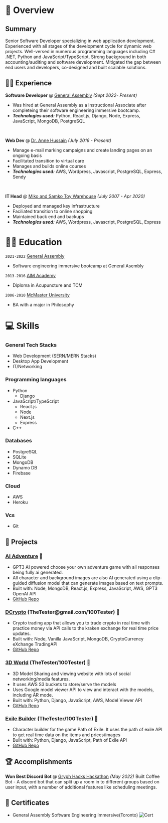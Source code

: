 # 📖 Overview

## Summary

Senior Software Developer specializing in web application development. Experienced with all stages of the development cycle for dynamic web projects. Well-versed in numerous programming languages including C# .NET, Python and JavaScript/TypeScript. Strong background in both accounting/auditing and software development. Mitigated the gap between end users and developers, co-designed and built scalable solutions.


## 👨‍💻 Experience

**Software Developer** @ [General Assembly](https://generalassemb.ly/) _(Sept 2022- Present)_

- Was hired at General Assembly as a Instructional Associate after completeing their software engineering immersive bootcamp.
- _**Technologies used:**_ Python, React.js, Django, Node, Express, JavaScript, MongoDB, PostgreSQL

&nbsp;

**Web Dev** @ [Dr. Anne Hussain](https://www.annehussain.com/) _(July 2016 - Present)_

- Manage e-mail marking campaigns and create landing pages on an ongoing basis
- Facilitated transition to virtual care
- Manages and builds online courses
- _**Technologies used:**_ AWS, Wordpress, Javascript, PostgreSQL, Express, Sendy

&nbsp;

**IT Head** @ [Miko and Samko Toy Warehouse](https://samkoandmikotoywarehouse.com/) _(July 2007 - Apr 2020)_

- Deployed and managed key infrastructure
- Faciliated transition to online shopping
- Maintained back end and backups
- _**Technologies used:**_ AWS, Wordpress, Javascript, PostgreSQL, Express


# 👨‍🎓 Education

`2021-2022` [General Assembly](https://generalassemb.ly/)
- Software engineering immersive bootcamp at General Asembly

`2013-2016` [AIM Academy](https://aim-academy.ca/)
- Diploma in Acupuncture and TCM

`2006-2010` [McMaster University](https://www.mcmaster.ca/)
- BA with a major in Philosophy

# 💻 Skills

### General Tech Stacks
- Web Development (SERN/MERN Stacks)
- Desktop App Development
- IT/Networking

### Programming languages
- Python
  - Django
- JavaScript/TypeScript
  - React.js
  - Node
  - Next.js
  - Express
- C++

### Databases
- PostgreSQL
- SQLite
- MongoDB
- Dynamo DB
- Firebase

### Cloud
- AWS
- Heroku

### Vcs
- Git

## 🧪 Projects

### [AI Adventure](https://aiadventure.herokuapp.com/) 🔗
- GPT3 AI powered choose your own adventure game with all responses being fully ai generated.
- All character and background images are also AI generated using a clip-guided diffusion model that can generate images based on text prompts.
- Built with: Node, MongoDB, React.js, Express, JavaScript, AWS, GPT3 OpenAI API
- [GitHub Repo](https://github.com/jontoye/ai-adventure)

### [DCrypto](https://dcrypto-app.herokuapp.com) (TheTester<span></span>@gmail.com/100Tester) 🔗
- Crypto trading app that allows you to trade crypto in real time with practice money via API calls to the kraken exchange for real time price updates.
- Built with: Node, Vanilla JavaScript, MongoDB, CryptoCurrency eXchange TradingAPI
- [GitHub Repo](https://github.com/DKotzer/DTrade)

### [3D World](https://threedworld.herokuapp.com) (TheTester/100Tester) 🔗
- 3D Model Sharing and viewing website with lots of social networking/media features. 
- It uses AWS S3 buckets to store/serve the models
- Uses Google model viewer API to view and interact with the models, including AR mode.
- Built with: Python, Django, JavaScript, AWS, Model Viewer API
- [GitHub Repo](https://github.com/DKotzer/3d-models-site)

### [Exile Builder](https://exile-builder.herokuapp.com) (TheTester/100Tester)  🔗
- Character builder for the game Path of Exile. It uses the path of exile API to get real time data on the items and prices/images
- Built with: Python, Django, JavaScript, Path of Exile API
- [GitHub Repo](https://github.com/DKotzer/poe-collection)

## 🏆 Accomplishments
**Won Best Discord Bot** @ [Gryph Hacks Hackathon](https://gryphhacks-2022.devpost.com/project-gallery) _(May 2022)_
Built Coffee Bot - A discord bot that can split up a room in to different groups based on user input, with a number of additional features like scheduling meetings.

## 🥇 Certificates

- General Assembly Software Engineering Immersive(Toronto)
![Cert](https://i.imgur.com/FtCA9yY.png)
